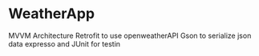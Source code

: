 # WeatherApp

MVVM Architecture
Retrofit to use openweatherAPI
Gson to serialize json data
expresso and JUnit for testin
